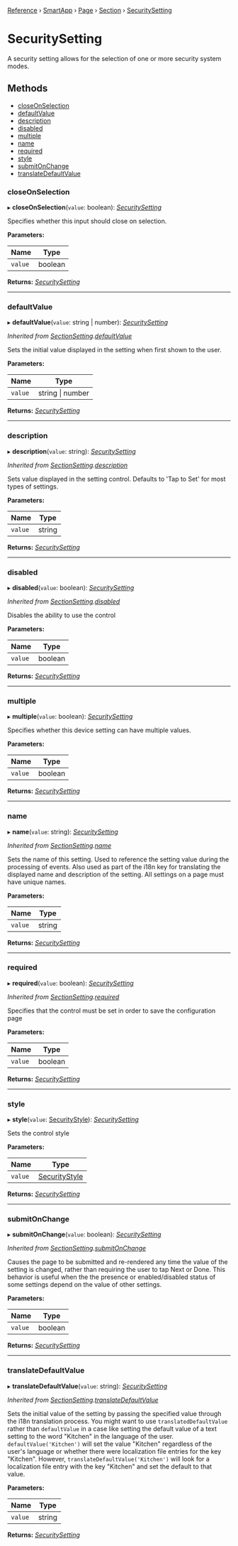 [Reference](../index) › [SmartApp](_smart_app_d_.smartapp.md) › [Page](_pages_page_d_.page.md) › [Section](_pages_section_d_.section.md) ›  [SecuritySetting](_pages_security_setting_d_.securitysetting.md)

# SecuritySetting

A security setting allows for the selection of one or more security system modes.

## Methods

* [closeOnSelection](_pages_security_setting_d_.securitysetting.md#closeonselection)
* [defaultValue](_pages_security_setting_d_.securitysetting.md#defaultvalue)
* [description](_pages_security_setting_d_.securitysetting.md#description)
* [disabled](_pages_security_setting_d_.securitysetting.md#disabled)
* [multiple](_pages_security_setting_d_.securitysetting.md#multiple)
* [name](_pages_security_setting_d_.securitysetting.md#name)
* [required](_pages_security_setting_d_.securitysetting.md#required)
* [style](_pages_security_setting_d_.securitysetting.md#style)
* [submitOnChange](_pages_security_setting_d_.securitysetting.md#submitonchange)
* [translateDefaultValue](_pages_security_setting_d_.securitysetting.md#translatedefaultvalue)


###  closeOnSelection

▸ **closeOnSelection**(`value`: boolean): *[SecuritySetting](_pages_security_setting_d_.securitysetting.md)*

Specifies whether this input should close on selection.

**Parameters:**

Name | Type |
------ | ------ |
`value` | boolean |

**Returns:** *[SecuritySetting](_pages_security_setting_d_.securitysetting.md)*

___

###  defaultValue

▸ **defaultValue**(`value`: string | number): *[SecuritySetting](_pages_security_setting_d_.securitysetting.md)*

*Inherited from [SectionSetting](_pages_section_setting_d_.sectionsetting.md).[defaultValue](_pages_section_setting_d_.sectionsetting.md#defaultvalue)*

Sets the initial value displayed in the setting when first shown to the user.

**Parameters:**

Name | Type |
------ | ------ |
`value` | string &#124; number |

**Returns:** *[SecuritySetting](_pages_security_setting_d_.securitysetting.md)*

___

###  description

▸ **description**(`value`: string): *[SecuritySetting](_pages_security_setting_d_.securitysetting.md)*

*Inherited from [SectionSetting](_pages_section_setting_d_.sectionsetting.md).[description](_pages_section_setting_d_.sectionsetting.md#description)*

Sets value displayed in the setting control. Defaults to 'Tap to Set' for most types of settings.

**Parameters:**

Name | Type |
------ | ------ |
`value` | string |

**Returns:** *[SecuritySetting](_pages_security_setting_d_.securitysetting.md)*

___

###  disabled

▸ **disabled**(`value`: boolean): *[SecuritySetting](_pages_security_setting_d_.securitysetting.md)*

*Inherited from [SectionSetting](_pages_section_setting_d_.sectionsetting.md).[disabled](_pages_section_setting_d_.sectionsetting.md#disabled)*

Disables the ability to use the control

**Parameters:**

Name | Type |
------ | ------ |
`value` | boolean |

**Returns:** *[SecuritySetting](_pages_security_setting_d_.securitysetting.md)*

___

###  multiple

▸ **multiple**(`value`: boolean): *[SecuritySetting](_pages_security_setting_d_.securitysetting.md)*

Specifies whether this device setting can have multiple values.

**Parameters:**

Name | Type |
------ | ------ |
`value` | boolean |

**Returns:** *[SecuritySetting](_pages_security_setting_d_.securitysetting.md)*

___

###  name

▸ **name**(`value`: string): *[SecuritySetting](_pages_security_setting_d_.securitysetting.md)*

*Inherited from [SectionSetting](_pages_section_setting_d_.sectionsetting.md).[name](_pages_section_setting_d_.sectionsetting.md#name)*

Sets the name of this setting. Used to reference the setting value during the processing of events. Also
used as part of the i18n key for translating the displayed name and description of the setting. All settings
on a page must have unique names.

**Parameters:**

Name | Type |
------ | ------ |
`value` | string |

**Returns:** *[SecuritySetting](_pages_security_setting_d_.securitysetting.md)*

___

###  required

▸ **required**(`value`: boolean): *[SecuritySetting](_pages_security_setting_d_.securitysetting.md)*

*Inherited from [SectionSetting](_pages_section_setting_d_.sectionsetting.md).[required](_pages_section_setting_d_.sectionsetting.md#required)*

Specifies that the control must be set in order to save the configuration page

**Parameters:**

Name | Type |
------ | ------ |
`value` | boolean |

**Returns:** *[SecuritySetting](_pages_security_setting_d_.securitysetting.md)*

___

###  style

▸ **style**(`value`: [SecurityStyle](../enums/_pages_security_setting_d_.securitystyle.md)): *[SecuritySetting](_pages_security_setting_d_.securitysetting.md)*

Sets the control style

**Parameters:**

Name | Type |
------ | ------ |
`value` | [SecurityStyle](../enums/_pages_security_setting_d_.securitystyle.md) |

**Returns:** *[SecuritySetting](_pages_security_setting_d_.securitysetting.md)*

___

###  submitOnChange

▸ **submitOnChange**(`value`: boolean): *[SecuritySetting](_pages_security_setting_d_.securitysetting.md)*

*Inherited from [SectionSetting](_pages_section_setting_d_.sectionsetting.md).[submitOnChange](_pages_section_setting_d_.sectionsetting.md#submitonchange)*

Causes the page to be submitted and re-rendered any time the value of the setting is changed, rather than
requiring the user to tap Next or Done. This behavior is useful when the the presence or enabled/disabled
status of some settings depend on the value of other settings.

**Parameters:**

Name | Type |
------ | ------ |
`value` | boolean |

**Returns:** *[SecuritySetting](_pages_security_setting_d_.securitysetting.md)*

___

###  translateDefaultValue

▸ **translateDefaultValue**(`value`: string): *[SecuritySetting](_pages_security_setting_d_.securitysetting.md)*

*Inherited from [SectionSetting](_pages_section_setting_d_.sectionsetting.md).[translateDefaultValue](_pages_section_setting_d_.sectionsetting.md#translatedefaultvalue)*

Sets the initial value of the setting by passing the specified value through the i18n translation process.
You might want to use `translatedDefaultValue` rather than `defaultValue` in a case like setting the
default value of a text setting to the word "Kitchen" in the language of the user. `defaultValue('Kitchen')`
will set the value "Kitchen" regardless of the user's language or whether there were localization file entries
for the key "Kitchen". However, `translateDefaultValue('Kitchen')` will look for a localization file entry
with the key "Kitchen" and set the default to that value.

**Parameters:**

Name | Type |
------ | ------ |
`value` | string |

**Returns:** *[SecuritySetting](_pages_security_setting_d_.securitysetting.md)*

